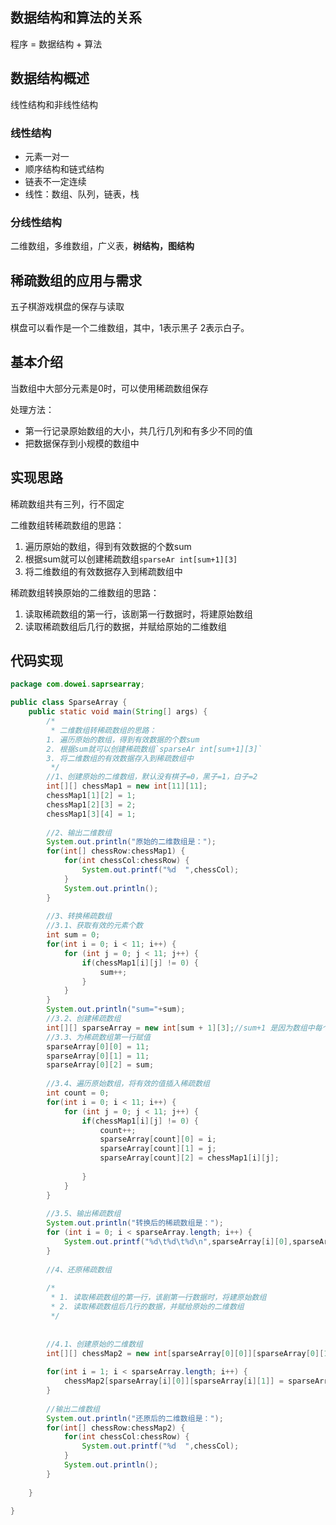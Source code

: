 ##  数据结构和算法的关系

程序 = 数据结构 + 算法

## 数据结构概述

线性结构和非线性结构

### 线性结构

- 元素一对一
- 顺序结构和链式结构
- 链表不一定连续
- 线性：数组、队列，链表，栈

### 分线性结构

二维数组，多维数组，广义表，**树结构，图结构**

## 稀疏数组的应用与需求

五子棋游戏棋盘的保存与读取

棋盘可以看作是一个二维数组，其中，1表示黑子 2表示白子。

## 基本介绍

当数组中大部分元素是0时，可以使用稀疏数组保存

处理方法：

- 第一行记录原始数组的大小，共几行几列和有多少不同的值
- 把数据保存到小规模的数组中

## 实现思路

稀疏数组共有三列，行不固定

二维数组转稀疏数组的思路：
1. 遍历原始的数组，得到有效数据的个数sum
2. 根据sum就可以创建稀疏数组`sparseAr int[sum+1][3]`
3. 将二维数组的有效数据存入到稀疏数组中

稀疏数组转换原始的二维数组的思路：
1. 读取稀疏数组的第一行，该剧第一行数据时，将建原始数组
2. 读取稀疏数组后几行的数据，并赋给原始的二维数组


## 代码实现
```java
package com.dowei.saprsearray;

public class SparseArray {
	public static void main(String[] args) {
		/*
		 * 二维数组转稀疏数组的思路：
		1. 遍历原始的数组，得到有效数据的个数sum
		2. 根据sum就可以创建稀疏数组`sparseAr int[sum+1][3]`
		3. 将二维数组的有效数据存入到稀疏数组中
		 */
		//1、创建原始的二维数组，默认没有棋子=0，黑子=1，白子=2
		int[][] chessMap1 = new int[11][11];
		chessMap1[1][2] = 1;
		chessMap1[2][3] = 2;
		chessMap1[3][4] = 1;
		
		//2、输出二维数组
		System.out.println("原始的二维数组是：");
		for(int[] chessRow:chessMap1) {
			for(int chessCol:chessRow) {
				System.out.printf("%d  ",chessCol);
			}
			System.out.println();
		}
		
		//3、转换稀疏数组
		//3.1、获取有效的元素个数
		int sum = 0;
		for(int i = 0; i < 11; i++) {
			for (int j = 0; j < 11; j++) {
				if(chessMap1[i][j] != 0) {
					sum++;
				}
			}
		}
		System.out.println("sum="+sum);
		//3.2、创建稀疏数组
		int[][] sparseArray = new int[sum + 1][3];//sum+1 是因为数组中每个有效的元素需要占一行，加上第一行需要保存表格数据
		//3.3、为稀疏数组第一行赋值
		sparseArray[0][0] = 11;
		sparseArray[0][1] = 11;
		sparseArray[0][2] = sum;
		
		//3.4、遍历原始数组，将有效的值插入稀疏数组
		int count = 0;
		for(int i = 0; i < 11; i++) {
			for (int j = 0; j < 11; j++) {
				if(chessMap1[i][j] != 0) {
					count++;
					sparseArray[count][0] = i;
					sparseArray[count][1] = j;
					sparseArray[count][2] = chessMap1[i][j];
					
				}
			}
		}
		
		//3.5、输出稀疏数组
		System.out.println("转换后的稀疏数组是：");
		for (int i = 0; i < sparseArray.length; i++) {
			System.out.printf("%d\t%d\t%d\n",sparseArray[i][0],sparseArray[i][1],sparseArray[i][2]);
		}
		
		//4、还原稀疏数组
		
		/*
		 * 1. 读取稀疏数组的第一行，该剧第一行数据时，将建原始数组
		 * 2. 读取稀疏数组后几行的数据，并赋给原始的二维数组
		 */
		
		
		//4.1、创建原始的二维数组
		int[][] chessMap2 = new int[sparseArray[0][0]][sparseArray[0][1]];
		
		for(int i = 1; i < sparseArray.length; i++) {
			chessMap2[sparseArray[i][0]][sparseArray[i][1]] = sparseArray[i][2];
		}
		
		//输出二维数组
		System.out.println("还原后的二维数组是：");
		for(int[] chessRow:chessMap2) {
			for(int chessCol:chessRow) {
				System.out.printf("%d  ",chessCol);
			}
			System.out.println();
		}
		
	}

}
```
